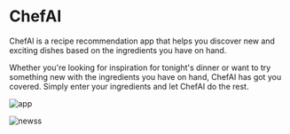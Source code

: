 # ChefAI
ChefAI is a recipe recommendation app that helps you discover new and exciting dishes based on the ingredients you have on hand.

Whether you're looking for inspiration for tonight's dinner or want to try something new with the ingredients you have on hand, ChefAI has got you covered. Simply enter your ingredients and let ChefAI do the rest.

![app](https://user-images.githubusercontent.com/83416622/232274363-94d6da20-e585-49dc-aff7-9b6580753c66.gif) 


![newss](https://user-images.githubusercontent.com/83416622/232345696-7e94a157-d877-4504-9f87-971cf76dd675.png)
